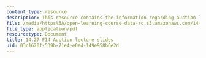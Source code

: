 ```yaml
---
content_type: resource
description: This resource contains the information regarding auction lecture slides.
file: /media/https%3A/open-learning-course-data-rc.s3.amazonaws.com/14-27-economics-and-e-commerce-fall-2014/03c1620f539b71e4e0e4149e958b6e2d_MIT14_27F14_lecslide7.pdf
file_type: application/pdf
resourcetype: Document
title: 14.27 F14 Auction lecture slides
uid: 03c1620f-539b-71e4-e0e4-149e958b6e2d
---
```

